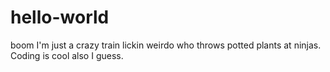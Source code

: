# hello-world
boom
I'm just a crazy train lickin weirdo who throws potted plants at ninjas.  Coding is cool also I guess.   
